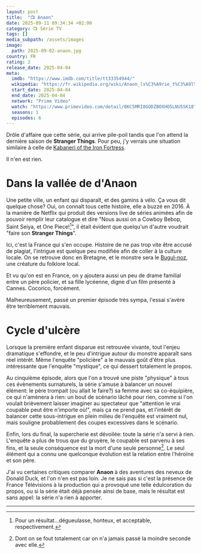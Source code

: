 ```yaml
---
layout: post
title:  "📺 Anaon"
date: 2025-09-11 09:34:34 +02:00
category: 📺 Série TV
tags: []
media_subpath: /assets/images
image:
  path: 2025-09-02-anaon.jpg
country: FR
rating: 2
release_date: 2025-04-04
meta:
  imdb: "https://www.imdb.com/title/tt33354944/"
  wikipedia: "https://fr.wikipedia.org/wiki/Anaon_(s%C3%A9rie_t%C3%A9l%C3%A9vis%C3%A9e)"
  start_date: 2025-04-04
  end_date: 2025-04-04
  network: "Prime Video"
  watch: "https://www.primevideo.com/detail/0KC5MRI8GODZBOXHO5LNU5SK18"
  seasons: 1
  episodes: 6
---
```


Drôle d'affaire que cette série, qui arrive pile-poil tandis que l'on attend la dernière saison de **Stranger Things**. Pour peu, j'y verrais une situation similaire à celle de [Kabaneri of the Iron Fortress](/posts/kabaneri-of-the-iron-fortress/).

Il n'en est rien.

# Dans la vallée de d'Anaon

Une petite ville, un enfant qui disparaît, et des gamins à vélo. Ça vous dit quelque chose? Oui, on connaît tous cette histoire, elle a buzzé en 2016. À la manière de Netflix qui produit des versions live de séries animées afin de pouvoir remplir leur catalogue et dire "Nous aussi on a Cowboy Bebop, Saint Seiya, et One Piece![^1]", il était évident que quelqu'un d'autre voudrait "faire son **Stranger Things**".

Ici, c'est la France qui s'en occupe. Histoire de ne pas trop vite être accusé de plagiat, l'intrigue est quelque peu modifiée afin de coller à la culture locale. On se retrouve donc en Bretagne, et le monstre sera le [<i class="fab fa-wikipedia-w"></i> Bugul-noz](https://fr.wikipedia.org/wiki/Bugul-noz), une créature du folklore local.

Et vu qu'on est en France, on y ajoutera aussi un peu de drame familial entre un père policier, et sa fille lycéenne, digne d'un film présenté à Cannes. Cocorico, forcément.

Malheureusement, passé un premier épisode très sympa, l'essai s'avère être terriblement mauvais.

# Cycle d'ulcère

Lorsque la première enfant disparue est retrouvée vivante, tout l'enjeu dramatique s'effondre, et le peu d'intrigue autour du monstre apparaît sans réel intérêt. Même l'enquête "policière" a le mauvais goût d'être plus intéressante que l'enquête "mystique", ce qui dessert totalement le propos.

Au cinquième épisode, alors que l'on a trouvé une piste "physique" à tous ces évènements surnaturels, la série s'amuse à balancer un nouvel élément: le père trompait (ou allait le faire?) sa femme avec sa co-équipière, ce qui n'amènera à rien: un bout de scénario lâché pour rien, comme si l'on voulait brièvement laisser imaginer au spectateur que "attention le vrai coupable peut être n'importe où!", mais ça ne prend pas, et l'intérêt de balancer cette sous-intrigue en plein milieu de l'enquête est vraiment nul, mais souligne probablement des coupes excessives dans le scénario.

Enfin, lors du final, la supercherie est dévoilée: toute la série n'a servi à rien. L'enquête a plus de trous que du gruyère, le coupable est parvenu à ses fins, et la seule conséquence est la mort d'une seule personne[^2]. Le seul élément qui a connu une quelconque évolution est la relation entre l'héroïne et son père.

J'ai vu certaines critiques comparer **Anaon** à des aventures des neveux de Donald Duck, et l'on n'en est pas loin. Je ne sais pas si c'est la présence de France Télévisions à la production qui a provoqué une telle édulcoration du propos, ou si la série était déjà pensée ainsi de base, mais le résultat est sans appel: la série n'a rien à apporter.

***
[^1]: Pour un résultat...dégueulasse, honteux, et acceptable, respectivement.
[^2]: Dont on se fout totalement car on n'a jamais passé la moindre seconde avec elle.